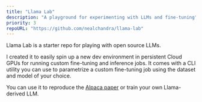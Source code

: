 ```yaml
---
title: "Llama Lab"
description: "A playground for experimenting with LLMs and fine-tuning"
priority: 3
repoURL: "https://github.com/nealchandra/llama-lab"
---
```


Llama Lab is a starter repo for playing with open source LLMs.

I created it to easily spin up a new dev environment in persistent Cloud GPUs for running custom fine-tuning and inference jobs. It comes with a CLI utility you can use to parametrize a custom fine-tuning job using the dataset and model of your choice.

You can use it to reproduce the [Alpaca paper](https://crfm.stanford.edu/2023/03/13/alpaca.html) or train your own Llama-derived LLM.
